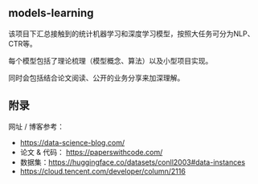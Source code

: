 ## models-learning

该项目下汇总接触到的统计机器学习和深度学习模型，按照大任务可分为NLP、CTR等。

每个模型包括了理论梳理（模型概念、算法）以及小型项目实现。

同时会包括结合论文阅读、公开的业务分享来加深理解。


## 附录

网址 / 博客参考：

- https://data-science-blog.com/
- 论文 & 代码： https://paperswithcode.com/ 
- 数据集：https://huggingface.co/datasets/conll2003#data-instances
- https://cloud.tencent.com/developer/column/2116
